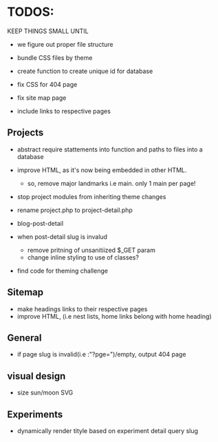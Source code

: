 # TODOS:
KEEP THINGS SMALL UNTIL
- we figure out proper file structure
- bundle CSS files by theme

- create function to create unique id for database

- fix CSS for 404 page

- fix site map page
 - include links to respective pages

## Projects
  - abstract require stattements into function and paths to files into a database
  - improve HTML, as it's now being embedded in other HTML. 
    - so, remove major landmarks i.e main. only 1 main per page!
  - stop project modules from inheriting theme changes
  - rename project.php to project-detail.php

  - blog-post-detail
  - when post-detail slug is invalud
  	- remove pritning of unsanitiized $_GET param 
    - change inline styling to use of classes? 
- find code for theming challenge

## Sitemap 
  - make headings links to their respective pages
  - improve HTML, (i.e nest lists, home links belong with home heading)

  ## General
   - if page slug is invalid(i.e :"?pge=")/empty, output 404 page

## visual design
- size sun/moon SVG 

## Experiments
  - dynamically render tityle based on experiment detail query slug